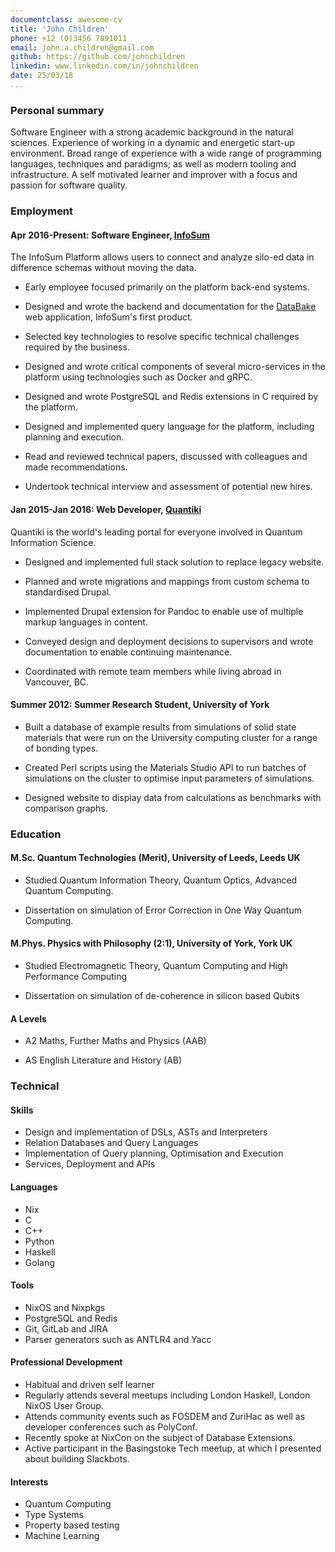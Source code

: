 ```yaml
---
documentclass: awesome-cv
title: 'John Children'
phone: +12 (0)3456 7891011
email: john.a.children@gmail.com
github: https://github.com/johnchildren
linkedin: www.linkedin.com/in/johnchildren
date: 25/03/18
...
```



### Personal summary

Software Engineer with a strong academic background in the natural sciences. Experience of working in a dynamic and energetic start-up environment. Broad range of experience with a wide range of programming languages, techniques and paradigms; as well as modern tooling and infrastructure. A self motivated learner and improver with a focus and passion for software quality.

### Employment

#### Apr 2016-Present: Software Engineer, [InfoSum](https://www.infosum.com)

The InfoSum Platform allows users to connect and analyze silo-ed data in difference schemas without moving the data.

- Early employee focused primarily on the platform back-end systems.

- Designed and wrote the backend and documentation for the [DataBake](https://www.databake.io) web application, InfoSum's first product.

- Selected key technologies to resolve specific technical challenges required by the business.

- Designed and wrote critical components of several micro-services in the platform using technologies such as Docker and gRPC.

- Designed and wrote PostgreSQL and Redis extensions in C required by the platform.

- Designed and implemented query language for the platform, including planning and execution.

- Read and reviewed technical papers, discussed with colleagues and made recommendations.

- Undertook technical interview and assessment of potential new hires.

#### Jan 2015-Jan 2016: Web Developer, [Quantiki](https://www.quantiki.org)

Quantiki is the world's leading portal for everyone involved in Quantum Information Science.

- Designed and implemented full stack solution to replace legacy website.

- Planned and wrote migrations and mappings from custom schema to standardised Drupal.

- Implemented Drupal extension for Pandoc to enable use of multiple markup languages in content.

- Conveyed design and deployment decisions to supervisors and wrote documentation to enable continuing maintenance.

- Coordinated with remote team members while living abroad in Vancouver, BC.

#### Summer 2012: Summer Research Student, University of York

- Built a database of example results from simulations of solid state materials that were run on the University computing cluster for a range of bonding types.

- Created Perl scripts using the Materials Studio API to run batches of simulations on the cluster to optimise input parameters of simulations.

- Designed website to display data from calculations as benchmarks with comparison graphs.


### Education

#### M.Sc.    Quantum Technologies (Merit), University of Leeds, Leeds UK

- Studied Quantum Information Theory, Quantum Optics, Advanced Quantum Computing.

- Dissertation on simulation of Error Correction in One Way Quantum Computing.

#### M.Phys.  Physics with Philosophy (2:1), University of York, York UK

- Studied Electromagnetic Theory, Quantum Computing and High Performance Computing

- Dissertation on simulation of de-coherence in silicon based Qubits

#### A Levels

- A2 Maths, Further Maths and Physics (AAB)

- AS English Literature and History (AB)

### Technical

#### Skills

- Design and implementation of DSLs, ASTs and Interpreters
- Relation Databases and Query Languages
- Implementation of Query planning, Optimisation and Execution
- Services, Deployment and APIs

#### Languages

- Nix
- C
- C++
- Python
- Haskell
- Golang

#### Tools

- NixOS and Nixpkgs
- PostgreSQL and Redis
- Git, GitLab and JIRA
- Parser generators such as ANTLR4 and Yacc

#### Professional Development

- Habitual and driven self learner
- Regularly attends several meetups including London Haskell, London NixOS User Group.
- Attends community events such as FOSDEM and ZuriHac as well as developer conferences such as PolyConf.
- Recently spoke at NixCon on the subject of Database Extensions.
- Active participant in the Basingstoke Tech meetup, at which I presented about building Slackbots.

#### Interests

- Quantum Computing
- Type Systems
- Property based testing
- Machine Learning
